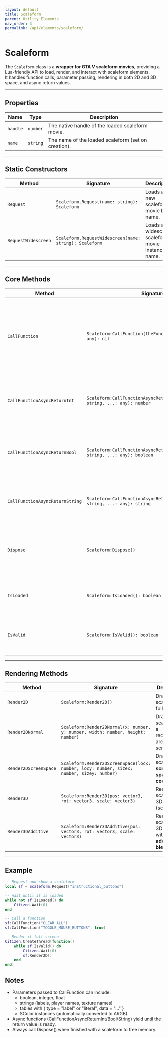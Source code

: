 ```yaml
---
layout: default
title: Scaleform
parent: Utility Elements
nav_order: 3
permalink: /api/elements/scaleform/
---
```


# Scaleform

The `Scaleform` class is a **wrapper for GTA V scaleform movies**, providing a Lua-friendly API to load, render, and interact with scaleform elements.  
It handles function calls, parameter passing, rendering in both 2D and 3D space, and async return values.

---

## Properties

| Name    | Type    | Description |
|---------|---------|-------------|
| `handle` | `number` | The native handle of the loaded scaleform movie. |
| `name`   | `string` | The name of the loaded scaleform (set on creation). |

---

## Static Constructors

| Method | Signature | Description |
|--------|-----------|-------------|
| `Request` | `Scaleform.Request(name: string): Scaleform` | Loads a new scaleform movie by name. |
| `RequestWidescreen` | `Scaleform.RequestWidescreen(name: string): Scaleform` | Loads a widescreen scaleform movie instance by name. |

---

## Core Methods

| Method | Signature | Description |
|--------|-----------|-------------|
| `CallFunction` | `Scaleform:CallFunction(theFunction: string, ...: any): nil` | Calls a function on the scaleform, passing arguments of type `boolean`, `number`, `string`, `SColor`, or text labels. |
| `CallFunctionAsyncReturnInt` | `Scaleform:CallFunctionAsyncReturnInt(theFunction: string, ...: any): number` | Calls a scaleform function and waits for an **integer return value**. |
| `CallFunctionAsyncReturnBool` | `Scaleform:CallFunctionAsyncReturnBool(theFunction: string, ...: any): boolean` | Calls a scaleform function and waits for a **boolean return value**. |
| `CallFunctionAsyncReturnString` | `Scaleform:CallFunctionAsyncReturnString(theFunction: string, ...: any): string` | Calls a scaleform function and waits for a **string return value**. |
| `Dispose` | `Scaleform:Dispose()` | Releases the scaleform handle, marking it as no longer needed. |
| `IsLoaded` | `Scaleform:IsLoaded(): boolean` | Returns `true` if the scaleform has finished loading. |
| `IsValid` | `Scaleform:IsValid(): boolean` | Returns `true` if the scaleform object is valid and initialized. |

---

## Rendering Methods

| Method | Signature | Description |
|--------|-----------|-------------|
| `Render2D` | `Scaleform:Render2D()` | Draws the scaleform full screen. |
| `Render2DNormal` | `Scaleform:Render2DNormal(x: number, y: number, width: number, height: number)` | Draws the scaleform in a rectangular area of the screen. |
| `Render2DScreenSpace` | `Scaleform:Render2DScreenSpace(locx: number, locy: number, sizex: number, sizey: number)` | Draws the scaleform in **screen space coordinates**. |
| `Render3D` | `Scaleform:Render3D(pos: vector3, rot: vector3, scale: vector3)` | Renders the scaleform in 3D space (solid). |
| `Render3DAdditive` | `Scaleform:Render3DAdditive(pos: vector3, rot: vector3, scale: vector3)` | Renders the scaleform in 3D space with **additive blending**. |

---

## Example

```lua
-- Request and show a scaleform
local sf = Scaleform.Request("instructional_buttons")

-- Wait until it is loaded
while not sf:IsLoaded() do
    Citizen.Wait(0)
end

-- Call a function
sf:CallFunction("CLEAR_ALL")
sf:CallFunction("TOGGLE_MOUSE_BUTTONS", true)

-- Render it full screen
Citizen.CreateThread(function()
    while sf:IsValid() do
        Citizen.Wait(0)
        sf:Render2D()
    end
end)
```

## Notes

- Parameters passed to CallFunction can include:
  - boolean, integer, float
  - strings (labels, player names, texture names)
  - tables with { type = "label" or "literal", data = "..." }
  - SColor instances (automatically converted to ARGB).
- Async functions (CallFunctionAsyncReturnInt/Bool/String) yield until the return value is ready.
- Always call Dispose() when finished with a scaleform to free memory.